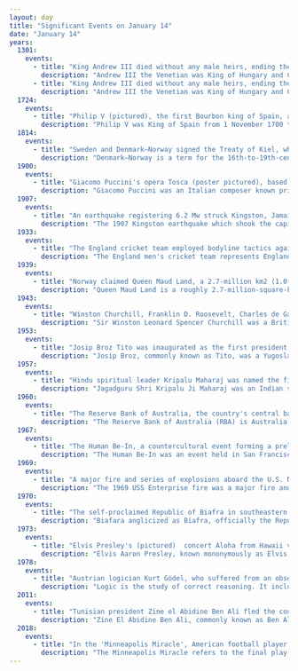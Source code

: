```yaml
---
layout: day
title: "Significant Events on January 14"
date: "January 14"
years:
  1301:
    events:
      - title: "King Andrew III died without any male heirs, ending the Árpád dynasty, which had ruled Hungary since the late 9th century."
        description: "Andrew III the Venetian was King of Hungary and Croatia between 1290 and 1301. His father, Stephen the Posthumous, was the posthumous son of Andrew II of Hungary although Stephen's older half brothers considered him a bastard. Andrew grew up in Venice, and first arrived in Hungary upon the invitation of a rebellious baron, Ivan Kőszegi, in 1278. Kőszegi tried to play Andrew off against Ladislaus IV of Hungary, but the conspiracy collapsed and Andrew returned to Venice."
      - title: "King Andrew III died without any male heirs, ending the Árpád dynasty, which had ruled Hungary since the late 9th century."
        description: "Andrew III the Venetian was King of Hungary and Croatia between 1290 and 1301. His father, Stephen the Posthumous, was the posthumous son of Andrew II of Hungary although Stephen's older half brothers considered him a bastard. Andrew grew up in Venice, and first arrived in Hungary upon the invitation of a rebellious baron, Ivan Kőszegi, in 1278. Kőszegi tried to play Andrew off against Ladislaus IV of Hungary, but the conspiracy collapsed and Andrew returned to Venice."
  1724:
    events:
      - title: "Philip V (pictured), the first Bourbon king of Spain, abdicated in favour of his seventeen-year-old eldest son, who became Louis I."
        description: "Philip V was King of Spain from 1 November 1700 to 14 January 1724 and again from 6 September 1724 to his death in 1746. His total reign is the longest in the history of the Spanish monarchy, surpassing Philip IV. Although his ascent to the throne precipitated the War of the Spanish Succession, Philip V instigated many important reforms in Spain, most especially the centralization of power of the monarchy and the suppression of regional privileges, via the Nueva Planta decrees, and restructuring of the administration of the Spanish Empire on the Iberian Peninsula and its overseas regions."
  1814:
    events:
      - title: "Sweden and Denmark–Norway signed the Treaty of Kiel, whereby Frederick VI of Denmark ceded Norway to Sweden in return for the Swedish holdings in Pomerania."
        description: "Denmark–Norway is a term for the 16th-to-19th-century multi-national and multi-lingual real union consisting of the Kingdom of Denmark, the Kingdom of Norway, the Duchy of Schleswig, and the Duchy of Holstein. The state also claimed sovereignty over three historical peoples- Frisians, Gutes and Wends. Denmark–Norway had several colonies, namely the Danish Gold Coast, Danish India, and the Danish West Indies. The union was also known as the Dano-Norwegian Realm, Twin Realms (Tvillingerigerne) or the Oldenburg Monarchy (Oldenburg-monarkiet)."
  1900:
    events:
      - title: "Giacomo Puccini's opera Tosca (poster pictured), based on the play La Tosca by French dramatist Victorien Sardou, premiered at the Teatro Costanzi in Rome."
        description: "Giacomo Puccini was an Italian composer known primarily for his operas. Regarded as the greatest and most successful proponent of Italian opera after Verdi, he was descended from a long line of composers, stemming from the late Baroque era. Though his early work was firmly rooted in traditional late-nineteenth-century Romantic Italian opera, it later developed in the realistic verismo style, of which he became one of the leading exponents."
  1907:
    events:
      - title: "An earthquake registering 6.2 Mw struck Kingston, Jamaica, resulting in approximately 1,000 deaths."
        description: "The 1907 Kingston earthquake which shook the capital of the island of Jamaica with a magnitude of 6.2 on the moment magnitude scale on Monday January 14, at about 3-30 p.m. local time, is described by the United States Geological Survey as one of the world's deadliest earthquakes recorded in history. Every building in Kingston was damaged by the earthquake and subsequent fires, which lasted for three hours before any efforts could be made to check them, culminating in the death of about 1,000 people, and causing approximately $30 million in material damage. Shortly after, a tsunami was reported on the north coast of Jamaica, with a maximum wave height of about 2 m (6–8 ft)."
  1933:
    events:
      - title: "The England cricket team employed bodyline tactics against Australia during a Test match at the Adelaide Oval, the peak of a major controversy in the sport."
        description: "The England men's cricket team represents England and Wales in international cricket. Since 1997, it has been governed by the England and Wales Cricket Board (ECB), having been previously governed by Marylebone Cricket Club since 1903. England, as a founding nation, is a Full Member of the International Cricket Council (ICC) with Test, One Day International (ODI) and Twenty20 International (T20I) status. Until the 1990s, Scottish and Irish players also played for England as those countries were not yet ICC members in their own right."
  1939:
    events:
      - title: "Norway claimed Queen Maud Land, a 2.7-million km2 (1.0-million sq mi) region of Antarctica, as a dependent territory."
        description: "Queen Maud Land is a roughly 2.7-million-square-kilometre (1.0-million-square-mile) region of Antarctica claimed by Norway as a dependent territory. It borders the claimed British Antarctic Territory 20° west and the Australian Antarctic Territory 45° east. In addition, a small unclaimed area from 1939 was annexed in June 2015. Positioned in East Antarctica, it makes out about one-fifth of the continent, and is named after the Norwegian Queen Maud (1869–1938)."
  1943:
    events:
      - title: "Winston Churchill, Franklin D. Roosevelt, Charles de Gaulle, and Henri Giraud met in Casablanca to plan the Allies' European strategy for the next phase of World War II."
        description: "Sir Winston Leonard Spencer Churchill was a British statesman, military officer, and writer who was Prime Minister of the United Kingdom from 1940 to 1945 and again from 1951 to 1955. For some 62 of the years between 1900 and 1964, he was a member of parliament (MP) and represented a total of five constituencies over that time. Ideologically an adherent to economic liberalism and imperialism, he was for most of his career a member of the Conservative Party, which he led from 1940 to 1955. He was a member of the Liberal Party from 1904 to 1924."
  1953:
    events:
      - title: "Josip Broz Tito was inaugurated as the first president of Yugoslavia."
        description: "Josip Broz, commonly known as Tito, was a Yugoslav communist revolutionary and politician who served in various positions of national leadership from 1943 until his death in 1980. During World War II, he led the Yugoslav Partisans, often regarded as the most effective resistance movement in German-occupied Europe. Following Yugoslavia's liberation in 1945, he served as its prime minister from 1945 to 1963, and president from 1953 until his death in 1980. The political ideology and policies promulgated by Tito are known as Titoism."
  1957:
    events:
      - title: "Hindu spiritual leader Kripalu Maharaj was named the fifth original jagadguru, meaning 'world teacher'."
        description: "Jagadguru Shri Kripalu Ji Maharaj was an Indian spiritual guru and the fifth Jagadguru. He was the founder of Prem Mandir in Vrindavan, one of the ten largest Hindu temples in the world. He was also the founder of Jagadguru Kripalu Parishat (JKP), a worldwide Hindu non-profit organization with five main ashrams, four in India and one in the United States."
  1960:
    events:
      - title: "The Reserve Bank of Australia, the country's central bank and banknote-issuing authority, was established."
        description: "The Reserve Bank of Australia (RBA) is Australia's central bank and banknote issuing authority. It has had this role since 14 January 1960, when the Reserve Bank Act 1959 removed the central banking functions from the Commonwealth Bank."
  1967:
    events:
      - title: "The Human Be-In, a countercultural event forming a prelude to the Summer of Love, was held in San Francisco's Golden Gate Park."
        description: "The Human Be-In was an event held in San Francisco's Golden Gate Park Polo Fields on January 14, 1967. It was a prelude to San Francisco's Summer of Love, which made the Haight-Ashbury district a symbol of American counterculture and introduced the word 'psychedelic' to suburbia."
  1969:
    events:
      - title: "A major fire and series of explosions aboard the U.S. Navy aircraft carrier USS Enterprise killed 28 sailors, injured 314 others, and destroyed 15 aircraft."
        description: "The 1969 USS Enterprise fire was a major fire and series of explosions that broke out aboard USS Enterprise on January 14, 1969, off the coast of Oahu, Hawaii. After a Zuni rocket detonated under a plane's wing, the ensuing fire touched off more munitions, blowing holes in the flight deck that allowed burning jet fuel to enter the ship. The blaze killed 28 sailors, injured 314, and destroyed 15 aircraft. The cost of replacing the aircraft and repairing the ship topped $126 million. Even graver damage was likely prevented by improvements made after the similar 1967 USS Forrestal fire."
  1970:
    events:
      - title: "The self-proclaimed Republic of Biafra in southeastern Nigeria surrendered to the federal government less than three years after declaring independence, ending the Nigerian Civil War."
        description: "Biafara anglicized as Biafra, officially the Republic of Biafra, was a partially recognised state in West Africa that declared independence from Nigeria and existed from 1967 to 1970. Its territory consisted of the former Eastern Region of Nigeria, predominantly inhabited by the Igbo ethnic group. Biafra was established on 30 May 1967 by Igbo military officer and Eastern Region governor Chukwuemeka Odumegwu Ojukwu under his presidency, following a series of ethnic tensions and military coups after Nigerian independence in 1960 that culminated in the 1966 anti-Igbo pogrom."
  1973:
    events:
      - title: "Elvis Presley's (pictured)  concert Aloha from Hawaii via Satellite was broadcast live to audiences in Asia and Oceania."
        description: "Elvis Aaron Presley, known mononymously as Elvis, was an American singer and actor. Known as the 'King of Rock and Roll', he is regarded as one of the most significant cultural figures of the 20th century. Presley's energized performances and interpretations of songs, and sexually provocative performance style, combined with a singularly potent mix of influences across color lines during a transformative era in race relations, brought both great success and initial controversy."
  1978:
    events:
      - title: "Austrian logician Kurt Gödel, who suffered from an obsessive fear of being poisoned, died of starvation after his wife was hospitalized and unable to cook for him."
        description: "Logic is the study of correct reasoning. It includes both formal and informal logic. Formal logic is the study of deductively valid inferences or logical truths. It examines how conclusions follow from premises based on the structure of arguments alone, independent of their topic and content. Informal logic is associated with informal fallacies, critical thinking, and argumentation theory. Informal logic examines arguments expressed in natural language whereas formal logic uses formal language. When used as a countable noun, the term 'a logic' refers to a specific logical formal system that articulates a proof system. Logic plays a central role in many fields, such as philosophy, mathematics, computer science, and linguistics."
  2011:
    events:
      - title: "Tunisian president Zine el Abidine Ben Ali fled the country after several violent protests."
        description: "Zine El Abidine Ben Ali, commonly known as Ben Ali or Ezzine, was a Tunisian politician who served as the second President of Tunisia from 1987 to 2011. In that year, during the Tunisian revolution, he was overthrown and fled to Saudi Arabia."
  2018:
    events:
      - title: "In the 'Minneapolis Miracle', American football player Stefon Diggs caught a 61-yard (56 m) touchdown pass that secured the Minnesota Vikings' victory in the National Football Conference divisional playoff game."
        description: "The Minneapolis Miracle refers to the final play of a NFC divisional playoff game played between the Minnesota Vikings and the New Orleans Saints at U.S. Bank Stadium in Minneapolis, Minnesota, on January 14, 2018, when Vikings player Stefon Diggs caught a game winning touchdown."
---
```

